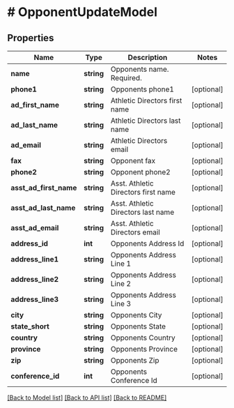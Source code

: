 # # OpponentUpdateModel

## Properties

Name | Type | Description | Notes
------------ | ------------- | ------------- | -------------
**name** | **string** | Opponents name. Required. |
**phone1** | **string** | Opponents phone1 | [optional]
**ad_first_name** | **string** | Athletic Directors first name | [optional]
**ad_last_name** | **string** | Athletic Directors last name | [optional]
**ad_email** | **string** | Athletic Directors email | [optional]
**fax** | **string** | Opponent fax | [optional]
**phone2** | **string** | Opponent phone2 | [optional]
**asst_ad_first_name** | **string** | Asst. Athletic Directors first name | [optional]
**asst_ad_last_name** | **string** | Asst. Athletic Directors last name | [optional]
**asst_ad_email** | **string** | Asst. Athletic Directors email | [optional]
**address_id** | **int** | Opponents Address Id | [optional]
**address_line1** | **string** | Opponents Address Line 1 | [optional]
**address_line2** | **string** | Opponents Address Line 2 | [optional]
**address_line3** | **string** | Opponents Address Line 3 | [optional]
**city** | **string** | Opponents City | [optional]
**state_short** | **string** | Opponents State | [optional]
**country** | **string** | Opponents Country | [optional]
**province** | **string** | Opponents Province | [optional]
**zip** | **string** | Opponents Zip | [optional]
**conference_id** | **int** | Opponents Conference Id | [optional]

[[Back to Model list]](../../README.md#models) [[Back to API list]](../../README.md#endpoints) [[Back to README]](../../README.md)
